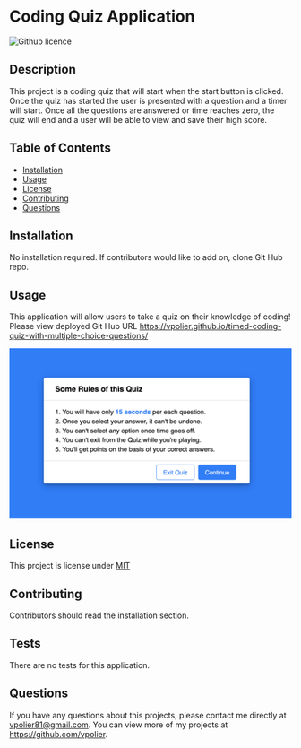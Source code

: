 # Coding Quiz Application
![Github licence](http://img.shields.io/badge/license-MIT-blue.svg)


## Description

This project is a coding quiz that will start when the start button is clicked. Once the quiz has started the user is presented with a question and a timer will start. Once all the questions are answered or time reaches zero, the quiz will end and a user will be able to view and save their high score.

## Table of Contents

- [Installation](#installation)
- [Usage](#usage)
- [License](#license)
- [Contributing](#contributing)
- [Questions](#questions)

## Installation

No installation required. If contributors would like to add on, clone Git Hub repo.

## Usage

This application will allow users to take a quiz on their knowledge of coding!
Please view deployed Git Hub URL https://vpolier.github.io/timed-coding-quiz-with-multiple-choice-questions/

![alt text](/images/RulesoftheQuiz.png)

## License

This project is license under [MIT](https://choosealicense.com/licenses/mit/)

## Contributing

Contributors should read the installation section.

## Tests

There are no tests for this application.

## Questions

If you have any questions about this projects, please contact me directly at vpolier81@gmail.com. You can view more of my projects at https://github.com/vpolier.